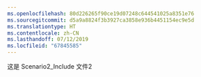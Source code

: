 ```yaml
---
ms.openlocfilehash: 80d226265f90ce19d07248c644541025a8351e76
ms.sourcegitcommit: d5a9a8824f3b3927ca3858e936b4451154ec9e5d
ms.translationtype: HT
ms.contentlocale: zh-CN
ms.lasthandoff: 07/12/2019
ms.locfileid: "67845585"
---
```

这是 Scenario2_Include 文件2
